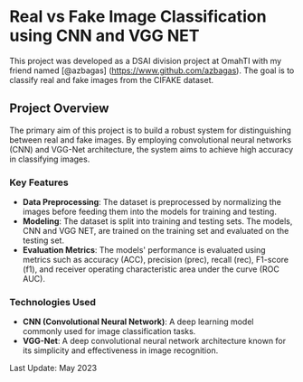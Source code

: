 # Real vs Fake Image Classification using CNN and VGG NET

This project was developed as a DSAI division project at OmahTI with my friend named  [@azbagas] (https://www.github.com/azbagas). The goal is to classify real and fake images from the CIFAKE dataset. 

## Project Overview

The primary aim of this project is to build a robust system for distinguishing between real and fake images. By employing convolutional neural networks (CNN) and VGG-Net architecture, the system aims to achieve high accuracy in classifying images.

### Key Features

- **Data Preprocessing**: The dataset is preprocessed by normalizing the images before feeding them into the models for training and testing.
- **Modeling**: The dataset is split into training and testing sets. The models, CNN and VGG NET, are trained on the training set and evaluated on the testing set.
- **Evaluation Metrics**: The models' performance is evaluated using metrics such as accuracy (ACC), precision (prec), recall (rec), F1-score (f1), and receiver operating characteristic area under the curve (ROC AUC).

### Technologies Used

- **CNN (Convolutional Neural Network)**: A deep learning model commonly used for image classification tasks.
- **VGG-Net**: A deep convolutional neural network architecture known for its simplicity and effectiveness in image recognition.

Last Update: May 2023
